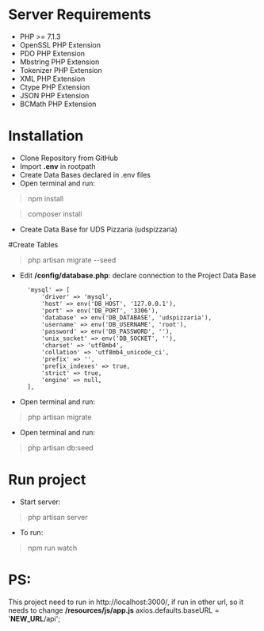 # Server Requirements

- PHP >= 7.1.3
- OpenSSL PHP Extension
- PDO PHP Extension
- Mbstring PHP Extension
- Tokenizer PHP Extension
- XML PHP Extension
- Ctype PHP Extension
- JSON PHP Extension
- BCMath PHP Extension

# Installation
- Clone Repository from GitHub
- Import **.env** in rootpath
- Create Data Bases declared in .env files
- Open terminal and run:

> npm install

> composer install

- Create Data Base for UDS Pizzaria (udspizzaria)

#Create Tables
> php artisan migrate --seed

- Edit **/config/database.php**: declare connection to the Project Data Base

        'mysql' => [
            'driver' => 'mysql',
            'host' => env('DB_HOST', '127.0.0.1'),
            'port' => env('DB_PORT', '3306'),
            'database' => env('DB_DATABASE', 'udspizzaria'),
            'username' => env('DB_USERNAME', 'root'),
            'password' => env('DB_PASSWORD', ''),
            'unix_socket' => env('DB_SOCKET', ''),
            'charset' => 'utf8mb4',
            'collation' => 'utf8mb4_unicode_ci',
            'prefix' => '',
            'prefix_indexes' => true,
            'strict' => true,
            'engine' => null,
        ],

- Open terminal and run:
> php artisan migrate

- Open terminal and run:
> php artisan db:seed

# Run project
- Start server:
> php artisan server

- To run:
> npm run watch

# PS:
This project need to run in http://localhost:3000/, if run in other url, so it needs to change **/resources/js/app.js**
axios.defaults.baseURL = '**NEW_URL**/api';
